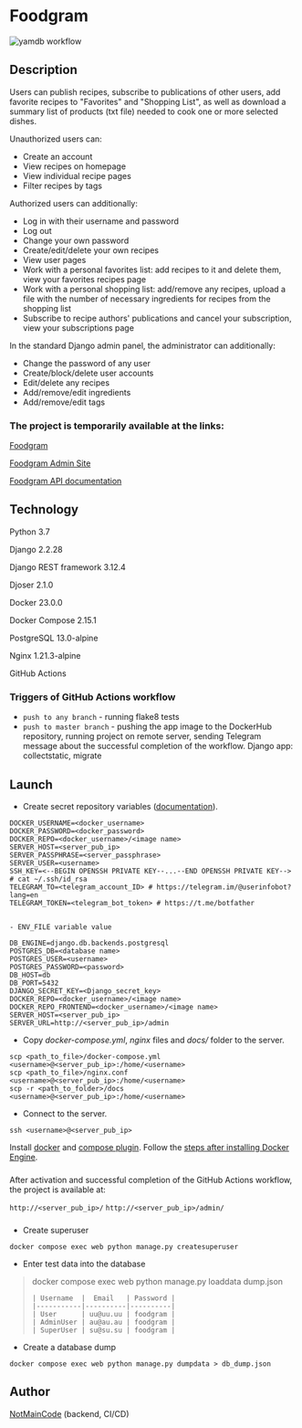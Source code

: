 # Foodgram

![yamdb workflow](https://github.com/NotMainCode/foodgram-project-react/actions/workflows/yamdb_workflow.yaml/badge.svg)

## Description

Users can publish recipes, subscribe to publications of other users, 
add favorite recipes to "Favorites" and "Shopping List", 
as well as download a summary list of products (txt file) needed to cook one or more selected dishes.


Unauthorized users can:

- Create an account
- View recipes on homepage
- View individual recipe pages
- Filter recipes by tags

Authorized users can additionally:

- Log in with their username and password
- Log out
- Change your own password
- Create/edit/delete your own recipes
- View user pages
- Work with a personal favorites list: add recipes to it and delete them, view your favorites recipes page
- Work with a personal shopping list: add/remove any recipes,
upload a file with the number of necessary ingredients for recipes from the shopping list
- Subscribe to recipe authors' publications and cancel your subscription, view your subscriptions page

In the standard Django admin panel, the administrator can additionally:

- Change the password of any user
- Create/block/delete user accounts
- Edit/delete any recipes
- Add/remove/edit ingredients
- Add/remove/edit tags

### The project is temporarily available at the links:

[Foodgram](http://158.160.17.67/recipes)

[Foodgram Admin Site](http://158.160.17.67/admin)

[Foodgram API documentation](http://158.160.17.67/api/docs/redoc.html)

## Technology

Python 3.7

Django 2.2.28

Django REST framework 3.12.4

Djoser 2.1.0

Docker 23.0.0

Docker Compose 2.15.1

PostgreSQL 13.0-alpine

Nginx 1.21.3-alpine

GitHub Actions

### Triggers of GitHub Actions workflow
- ```push to any branch``` - running flake8 tests
- ```push to master branch``` - pushing the app image to the DockerHub repository, 
running project on remote server, sending Telegram message about the successful completion of the workflow.
Django app: collectstatic, migrate

## Launch

- Create secret repository variables ([documentation](https://docs.github.com/en/actions/learn-github-actions/variables#creating-configuration-variables-for-an-environment)).
```
DOCKER_USERNAME=<docker_username>
DOCKER_PASSWORD=<docker_password>
DOCKER_REPO=<docker_username>/<image name>
SERVER_HOST=<server_pub_ip>
SERVER_PASSPHRASE=<server_passphrase>
SERVER_USER=<username>
SSH_KEY=<--BEGIN OPENSSH PRIVATE KEY--...--END OPENSSH PRIVATE KEY--> # cat ~/.ssh/id_rsa
TELEGRAM_TO=<telegram_account_ID> # https://telegram.im/@userinfobot?lang=en
TELEGRAM_TOKEN=<telegram_bot_token> # https://t.me/botfather


- ENV_FILE variable value

DB_ENGINE=django.db.backends.postgresql
POSTGRES_DB=<database name>
POSTGRES_USER=<username>
POSTGRES_PASSWORD=<password> 
DB_HOST=db
DB_PORT=5432
DJANGO_SECRET_KEY=<Django_secret_key>
DOCKER_REPO=<docker_username>/<image name>
DOCKER_REPO_FRONTEND=<docker_username>/<image name>
SERVER_HOST=<server_pub_ip>
SERVER_URL=http://<server_pub_ip>/admin
```


- Copy *docker-compose.yml*, *nginx* files and *docs/* folder to the server.
```shell
scp <path_to_file>/docker-compose.yml <username>@<server_pub_ip>:/home/<username>
scp <path_to_file>/nginx.conf <username>@<server_pub_ip>:/home/<username>
scp -r <path_to_folder>/docs <username>@<server_pub_ip>:/home/<username>
```

- Connect to the server.
```shell
ssh <username>@<server_pub_ip>
```

Install [docker](https://docs.docker.com/engine/install/ubuntu/)
and [compose plugin](https://docs.docker.com/compose/install/linux/#install-the-plugin-manually).
Follow the [steps after installing Docker Engine](https://docs.docker.com/engine/install/linux-postinstall/).
###

After activation and successful completion of the GitHub Actions workflow,
the project is available at:

```http://<server_pub_ip>/``` ```http://<server_pub_ip>/admin/```

###

- Create superuser
```shell
docker compose exec web python manage.py createsuperuser
```

- Enter test data into the database
>docker compose exec web python manage.py loaddata dump.json
>```
>| Username  |  Email   | Password |
>|-----------|----------|----------|
>| User      | uu@uu.uu | foodgram |
>| AdminUser | au@au.au | foodgram |
>| SuperUser | su@su.su | foodgram |
>```

- Create a database dump
```shell
docker compose exec web python manage.py dumpdata > db_dump.json
```

## Author

[NotMainCode](https://github.com/NotMainCode) (backend, CI/CD)